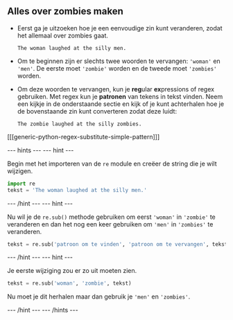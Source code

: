 ## Alles over zombies maken

- Eerst ga je uitzoeken hoe je een eenvoudige zin kunt veranderen, zodat het allemaal over zombies gaat.

    ```
    The woman laughed at the silly men.
    ```

- Om te beginnen zijn er slechts twee woorden te vervangen: `'woman'` en `'men'`. De eerste moet `'zombie'` worden en de tweede moet `'zombies'` worden.

- Om deze woorden te vervangen, kun je **reg**ular **ex**pressions of regex gebruiken. Met regex kun je **patronen** van tekens in tekst vinden. Neem een kijkje in de onderstaande sectie en kijk of je kunt achterhalen hoe je de bovenstaande zin kunt converteren zodat deze luidt:

    ```
    The zombie laughed at the silly zombies.
    ```

[[[generic-python-regex-substitute-simple-pattern]]]

--- hints --- --- hint ---

Begin met het importeren van de `re` module en creëer de string die je wilt wijzigen.

```python
import re
tekst = 'The woman laughed at the silly men.'
```

--- /hint --- --- hint ---

Nu wil je de `re.sub()` methode gebruiken om eerst `'woman'` in `'zombie'` te veranderen en dan het nog een keer gebruiken om `'men'` in `'zombies'` te veranderen.

```python
tekst = re.sub('patroon om te vinden', 'patroon om te vervangen', tekst)
```

--- /hint --- --- hint ---

Je eerste wijziging zou er zo uit moeten zien.

```python
tekst = re.sub('woman', 'zombie', tekst)
```

Nu moet je dit herhalen maar dan gebruik je `'men'` en `'zombies'`.

--- /hint --- --- /hints ---
